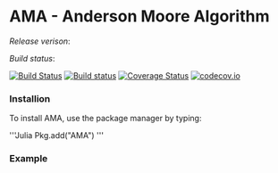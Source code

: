 # AMA - Anderson Moore Algorithm

*Release verison*:

*Build status*:

[![Build Status](https://travis-ci.org/es335mathwiz/AMA.jl.svg?branch=develop)](https://travis-ci.org/es335mathwiz/AMA.jl)
[![Build status](https://ci.appveyor.com/api/projects/status/kh7w0y6d1652t0by/branch/develop?svg=true)](https://ci.appveyor.com/project/GaryAnderson/ama-jl/branch/develop)
[![Coverage Status](https://coveralls.io/repos/es335mathwiz/AMA.jl/badge.svg?branch=develop&service=github)](https://coveralls.io/github/es335mathwiz/AMA.jl?branch=develop)
[![codecov.io](http://codecov.io/github/es335mathwiz/AMA.jl/coverage.svg?branch=develop)](http://codecov.io/github/es335mathwiz/AMA.jl?branch=master)

### Installion

To install AMA, use the package manager by typing:

'''Julia
Pkg.add("AMA")
'''

### Example
